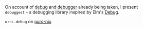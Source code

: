 On account of [debug](https://github.com/garyb/purescript-debug.git) and [debugger](https://github.com/paf31/purescript-debugger.git) already being taken, I present `debuggest` - a debugging library inspired by Elm's [Debug](https://package.elm-lang.org/packages/elm/core/latest/Debug).

`ursi.debug` on [purs-nix](https://github.com/ursi/purs-nix).
